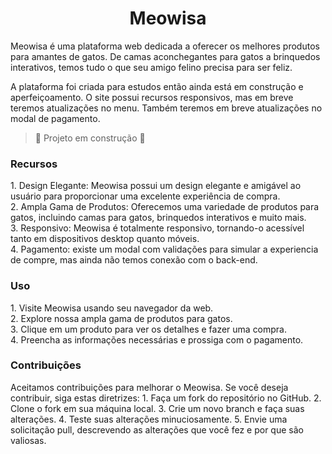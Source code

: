 <h1 align="center"> Meowisa </h1>

<p>
Meowisa é uma plataforma web dedicada a oferecer os melhores produtos para amantes de gatos. De camas aconchegantes para gatos a brinquedos interativos, temos tudo o que seu amigo felino precisa para ser feliz. 

A plataforma foi criada para estudos então ainda está em construção e aperfeiçoamento. O site possui recursos responsivos, mas em breve teremos atualizações no menu. Também teremos em breve atualizações no modal de pagamento.
</p>

> :construction: Projeto em construção :construction:

<h3> Recursos </h3>
<p> 
1. Design Elegante: Meowisa possui um design elegante e amigável ao usuário para proporcionar uma excelente experiência de compra.<br>
2. Ampla Gama de Produtos: Oferecemos uma variedade de produtos para gatos, incluindo camas para gatos, brinquedos interativos e muito mais.<br>
3. Responsivo: Meowisa é totalmente responsivo, tornando-o acessível tanto em dispositivos desktop quanto móveis.<br>
4. Pagamento: existe um modal com validações para simular a experiencia de compre, mas ainda não temos conexão com o back-end.<br>
</p>

<h3>Uso</h3>

<p>
1. Visite Meowisa usando seu navegador da web.<br>
2. Explore nossa ampla gama de produtos para gatos.<br>
3. Clique em um produto para ver os detalhes e fazer uma compra.<br>
4. Preencha as informações necessárias e prossiga com o pagamento.<br>
</p>

<h3>Contribuições</h3>

<p>
Aceitamos contribuições para melhorar o Meowisa. Se você deseja contribuir, siga estas diretrizes:
1. Faça um fork do repositório no GitHub.
2. Clone o fork em sua máquina local.
3. Crie um novo branch e faça suas alterações.
4. Teste suas alterações minuciosamente.
5. Envie uma solicitação pull, descrevendo as alterações que você fez e por que são valiosas.
</p>
